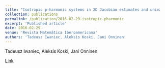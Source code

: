 ```yaml
---
title: "Isotropic p-harmonic systems in 2D Jacobian estimates and univalent solutions"
collection: publications
permalink: /publication/2016-02-29-isotropic-pharmonic
excerpt: 'Published article'
date: 2016-02-29
venue: 'Revista Matemática Iberoamericana'
authors: 'Tadeusz Iwaniec, Aleksis Koski, Jani Onninen'
---
```

Tadeusz Iwaniec, Aleksis Koski, Jani Onninen

[Link](https://ems.press/journals/rmi/articles/13699)
